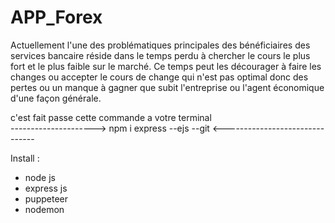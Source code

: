 # APP_Forex

Actuellement l'une des problématiques principales des bénéficiaires des services bancaire réside dans le temps perdu à chercher le cours le plus fort et le plus faible sur le marché. Ce temps peut les décourager à faire les changes ou accepter le cours de change qui n'est pas optimal donc des pertes ou un manque à gagner que subit l'entreprise ou l'agent économique d'une façon générale.

c'est fait passe cette commande a votre terminal  
---------------------> npm i express --ejs --git <-------------------------------


Install :
- node js
- express js 
- puppeteer 
- nodemon
